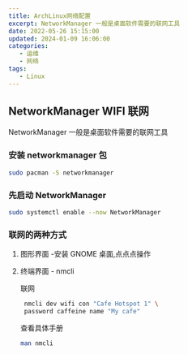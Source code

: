 ```yaml
---
title: ArchLinux网络配置
excerpt: NetworkManager 一般是桌面软件需要的联网工具
date: 2022-05-26 15:15:00
updated: 2024-01-09 16:06:00
categories: 
   - 运维
   - 网络
tags:
   - Linux
---
```


## NetworkManager WIFI 联网

NetworkManager 一般是桌面软件需要的联网工具

### 安装 networkmanager 包

```bash
sudo pacman -S networkmanager
```

### 先启动 NetworkManager

```bash
sudo systemctl enable --now NetworkManager
```

### 联网的两种方式

1. 图形界面 -安装 GNOME 桌面,点点点操作
2. 终端界面 - nmcli

   联网

   ```bash
    nmcli dev wifi con "Cafe Hotspot 1" \
    password caffeine name "My cafe"
   ```

   查看具体手册

   ```bash
   man nmcli
   ```
